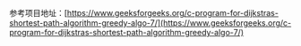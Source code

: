 参考项目地址：[https://www.geeksforgeeks.org/c-program-for-dijkstras-shortest-path-algorithm-greedy-algo-7/](https://www.geeksforgeeks.org/c-program-for-dijkstras-shortest-path-algorithm-greedy-algo-7/)